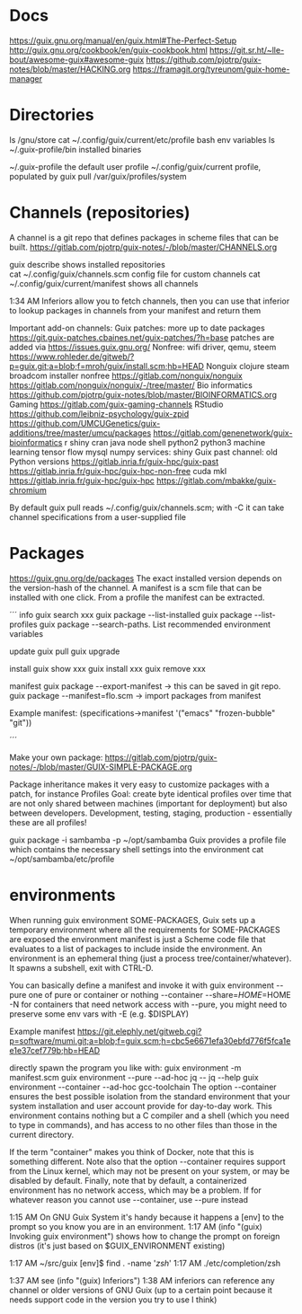 # Docs
https://guix.gnu.org/manual/en/guix.html#The-Perfect-Setup
http://guix.gnu.org/cookbook/en/guix-cookbook.html
https://git.sr.ht/~lle-bout/awesome-guix#awesome-guix
https://github.com/pjotrp/guix-notes/blob/master/HACKING.org
https://framagit.org/tyreunom/guix-home-manager


# Directories
ls /gnu/store
cat  ~/.config/guix/current/etc/profile       bash env variables
ls  ~/.guix-profile/bin                              installed binaries

~/.guix-profile                    the default user profile
~/.config/guix/current         profile, populated by guix pull
/var/guix/profiles/system

# Channels (repositories)
A channel is a git repo that defines packages in scheme files that can be built.
https://gitlab.com/pjotrp/guix-notes/-/blob/master/CHANNELS.org

guix describe                shows installed repositories  
cat  ~/.config/guix/channels.scm             config file for custom channels
cat  ~/.config/guix/current/manifest         shows all channels

1:34 AM <dftxbs3e> Inferiors allow you to fetch channels, then you can use that inferior to lookup packages in channels from your manifest and return them

Important add-on channels:
Guix patches: more up to date packages https://git.guix-patches.cbaines.net/guix-patches/?h=base patches are added via https://issues.guix.gnu.org/
Nonfree: wifi driver, qemu, steem https://www.rohleder.de/gitweb/?p=guix.git;a=blob;f=mroh/guix/install.scm;hb=HEAD
Nonguix clojure steam broadcom installer nonfree https://gitlab.com/nonguix/nonguix
https://gitlab.com/nonguix/nonguix/-/tree/master/
Bio informatics https://github.com/pjotrp/guix-notes/blob/master/BIOINFORMATICS.org
Gaming https://gitlab.com/guix-gaming-channels
RStudio https://github.com/leibniz-psychology/guix-zpid
https://github.com/UMCUGenetics/guix-additions/tree/master/umcu/packages
https://gitlab.com/genenetwork/guix-bioinformatics r shiny cran java node shell python2 python3 machine learning tensor flow mysql numpy services: shiny
Guix past channel: old Python versions https://gitlab.inria.fr/guix-hpc/guix-past
https://gitlab.inria.fr/guix-hpc/guix-hpc-non-free cuda mkl 
https://gitlab.inria.fr/guix-hpc/guix-hpc
https://gitlab.com/mbakke/guix-chromium




By default guix pull
reads ~/.config/guix/channels.scm; with -C it can take channel specifications from a user-supplied file 

# Packages
https://guix.gnu.org/de/packages
The exact installed version depends on the version-hash of the channel.
A manifest is a scm file that can be installed with one click. From a profile the manifest can be extracted.

´´´
info
guix search xxx
guix package --list-installed
guix package --list-profiles
guix package --search-paths. List recommended environment variables

update
guix pull
guix upgrade

install
guix show xxx
guix install xxx
guix remove xxx

manifest
guix package --export-manifest     → this can be saved in git repo.
guix package --manifest=flo.scm       -> import packages from manifest

Example manifest:
(specifications->manifest '("emacs" "frozen-bubble" "git"))

´´´

Make your own package:
https://gitlab.com/pjotrp/guix-notes/-/blob/master/GUIX-SIMPLE-PACKAGE.org

Package inheritance makes it very easy to customize packages with a patch, for instance
Profiles
Goal: create byte identical profiles over time that are not only shared between machines (important for deployment) but also between developers. Development, testing, staging, production - essentially these are all profiles!

guix package -i sambamba -p ~/opt/sambamba
Guix provides a profile file which contains the necessary shell settings into the environment
cat ~/opt/sambamba/etc/profile


# environments
When running guix environment SOME-PACKAGES, Guix sets up a temporary environment where all the requirements for SOME-PACKAGES are exposed the environment manifest is just a Scheme code file that evaluates to a list of packages to include inside the environment. An environment is an ephemeral thing (just a process tree/container/whatever).  It spawns a subshell, exit with CTRL-D.

You can basically define a manifest and invoke it with 
guix environment --pure                         one of pure or container or nothing
                            --container
                            --share=$HOME=$HOME
                            -N                                            for containers that need network access
with --pure, you might need to preserve some env vars with -E (e.g. $DISPLAY)

Example manifest https://git.elephly.net/gitweb.cgi?p=software/mumi.git;a=blob;f=guix.scm;h=cbc5e6671efa30ebfd776f5fca1ee1e37cef779b;hb=HEAD

directly spawn the program you like with: 
guix environment -m manifest.scm
guix environment --pure        --ad-hoc jq -- jq --help
guix environment --container --ad-hoc gcc-toolchain
The option --container ensures the best possible isolation from the standard environment that your system installation and user account provide for day-to-day work. This environment contains nothing but a C compiler and a shell (which you need to type in commands), and has access to no other files than those in the current directory.

If the term "container" makes you think of Docker, note that this is something different. Note also that the option --container requires support from the Linux kernel, which may not be present on your system, or may be disabled by default. Finally, note that by default, a containerized environment has no network access, which may be a problem. If for whatever reason you cannot use --container, use --pure instead

1:15 AM <dftxbs3e> On GNU Guix System it's handy because it happens a [env] to the prompt so you know you are in an environment.
1:17 AM <terpri> (info "(guix) Invoking guix environment") shows how to change the prompt on foreign distros (it's just based on $GUIX_ENVIRONMENT existing)

1:17 AM <dftxbs3e> ~/src/guix [env]$ find . -name '*zsh*'
1:17 AM <dftxbs3e> ./etc/completion/zsh

1:37 AM <terpri> see (info "(guix) Inferiors")
1:38 AM <dftxbs3e> inferiors can reference any channel or older versions of GNU Guix (up to a certain point because it needs support code in the version you try to use I think)


